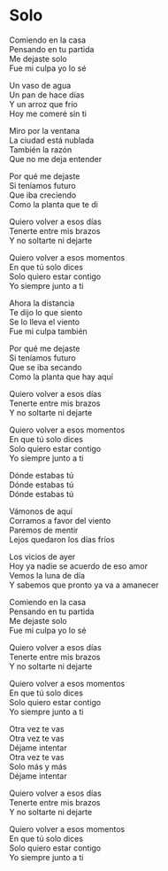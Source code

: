 # Solo  

Comiendo en la casa  
Pensando en tu partida  
Me dejaste solo  
Fue mi culpa yo lo sé  

Un vaso de agua  
Un pan de hace días  
Y un arroz que frío  
Hoy me comeré sin ti  

Miro por la ventana  
La ciudad está nublada  
También la razón  
Que no me deja entender  

Por qué me dejaste  
Si teníamos futuro  
Que iba creciendo  
Como la planta que te di  

Quiero volver a esos días  
Tenerte entre mis brazos  
Y no soltarte ni dejarte  

Quiero volver a esos momentos  
En que tú solo dices  
Solo quiero estar contigo  
Yo siempre junto a ti  

Ahora la distancia  
Te dijo lo que siento  
Se lo lleva el viento  
Fue mi culpa también  

Por qué me dejaste  
Si teníamos futuro  
Que se iba secando  
Como la planta que hay aquí  

Quiero volver a esos días  
Tenerte entre mis brazos  
Y no soltarte ni dejarte  

Quiero volver a esos momentos  
En que tú solo dices  
Solo quiero estar contigo  
Yo siempre junto a ti  

Dónde estabas tú  
Dónde estabas tú  
Dónde estabas tú  

Vámonos de aquí  
Corramos a favor del viento  
Paremos de mentir  
Lejos quedaron los días fríos  

Los vicios de ayer  
Hoy ya nadie se acuerdo de eso amor  
Vemos la luna de día  
Y sabemos que pronto ya va a amanecer  

Comiendo en la casa  
Pensando en tu partida  
Me dejaste solo  
Fue mi culpa yo lo sé  

Quiero volver a esos días  
Tenerte entre mis brazos  
Y no soltarte ni dejarte  

Quiero volver a esos momentos  
En que tú solo dices  
Solo quiero estar contigo  
Yo siempre junto a ti  

Otra vez te vas  
Otra vez te vas  
Déjame intentar  
Otra vez te vas  
Solo más y más  
Déjame intentar  

Quiero volver a esos días  
Tenerte entre mis brazos  
Y no soltarte ni dejarte  

Quiero volver a esos momentos  
En que tú solo dices  
Solo quiero estar contigo  
Yo siempre junto a ti  
